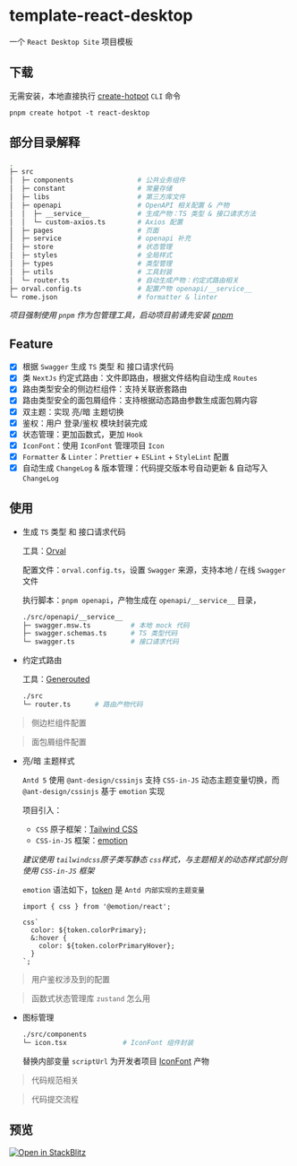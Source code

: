 # template-react-desktop

一个 `React Desktop Site` 项目模板

## 下载

无需安装，本地直接执行 [create-hotpot](https://github.com/binghuis/create-hotpot) `CLI` 命令

```
pnpm create hotpot -t react-desktop
```

## 部分目录解释

```bash
.
├─ src
│  ├─ components                # 公共业务组件
│  ├─ constant                  # 常量存储
│  ├─ libs                      # 第三方库文件
│  ├─ openapi                   # OpenAPI 相关配置 & 产物
│  │  ├─ __service__            # 生成产物：TS 类型 & 接口请求方法
│  │  └─ custom-axios.ts        # Axios 配置
│  ├─ pages                     # 页面
│  ├─ service                   # openapi 补充
│  ├─ store                     # 状态管理
│  ├─ styles                    # 全局样式
│  ├─ types                     # 类型管理
│  ├─ utils                     # 工具封装
│  └─ router.ts                 # 自动生成产物：约定式路由相关
├─ orval.config.ts              # 配置产物 openapi/__service__
└─ rome.json                    # formatter & linter
```

_项目强制使用 `pnpm` 作为包管理工具，启动项目前请先安装 [pnpm](https://pnpm.io/installation)_

## Feature

- [x] 根据 `Swagger` 生成 `TS` 类型 和 接口请求代码
- [x] 类 `NextJs` 约定式路由：文件即路由，根据文件结构自动生成 `Routes`
- [x] 路由类型安全的侧边栏组件：支持关联嵌套路由
- [x] 路由类型安全的面包屑组件：支持根据动态路由参数生成面包屑内容
- [x] 双主题：实现 亮/暗 主题切换
- [x] 鉴权：用户 登录/鉴权 模块封装完成
- [x] 状态管理：更加函数式，更加 `Hook`
- [x] `IconFont`：使用 `IconFont` 管理项目 `Icon`
- [x] `Formatter` & `Linter`：`Prettier` + `ESLint` + `StyleLint` 配置
- [x] 自动生成 `ChangeLog` & 版本管理：代码提交版本号自动更新 & 自动写入 `ChangeLog`

## 使用

- 生成 `TS` 类型 和 接口请求代码

  工具：[Orval](https://github.com/anymaniax/orval)

  配置文件：`orval.config.ts`，设置 `Swagger` 来源，支持本地 / 在线 `Swagger` 文件

  执行脚本：`pnpm openapi`，产物生成在 `openapi/__service__` 目录，

  ```bash
  ./src/openapi/__service__
  ├─ swagger.msw.ts          # 本地 mock 代码
  ├─ swagger.schemas.ts      # TS 类型代码
  └─ swagger.ts              # 接口请求代码
  ```

- 约定式路由

  工具：[Generouted](https://github.com/oedotme/generouted)

  ```bash
  ./src
  └─ router.ts      # 路由产物代码
  ```

> 侧边栏组件配置

> 面包屑组件配置

- 亮/暗 主题样式

  `Antd 5` 使用 `@ant-design/cssinjs` 支持 `CSS-in-JS` 动态主题变量切换，而 `@ant-design/cssinjs` 基于 `emotion` 实现

  项目引入：

  - `CSS` 原子框架：[Tailwind CSS](https://github.com/tailwindlabs/tailwindcss)
  - `CSS-in-JS` 框架：[emotion](https://github.com/emotion-js/emotion)

  _建议使用 `tailwindcss`原子类写静态 `css`样式，与主题相关的动态样式部分则使用 `CSS-in-JS` 框架_

  `emotion` 语法如下，[token](https://ant-design.gitee.io/docs/react/customize-theme-cn#seedtoken) 是 `Antd 内部实现的主题变量`

  ```tsx
  import { css } from '@emotion/react';

  css`
    color: ${token.colorPrimary};
    &:hover {
      color: ${token.colorPrimaryHover};
    }
  `;
  ```

> 用户鉴权涉及到的配置

> 函数式状态管理库 `zustand` 怎么用

- 图标管理

  ```bash
  ./src/components
  └─ icon.tsx              # IconFont 组件封装
  ```

  替换内部变量 `scriptUrl` 为开发者项目 [IconFont](https://www.iconfont.cn/) 产物

> 代码规范相关

> 代码提交流程

## 预览

[![Open in StackBlitz](https://developer.stackblitz.com/img/open_in_stackblitz.svg)](https://stackblitz.com/github.com/binghuis/template-react-desktop)
